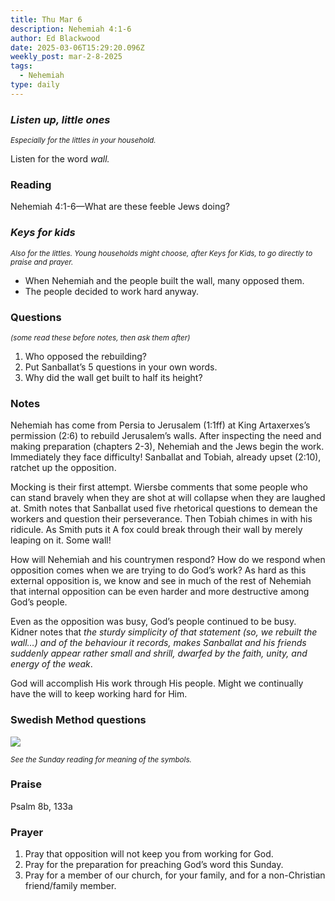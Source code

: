 ```yaml
---
title: Thu Mar 6
description: Nehemiah 4:1-6
author: Ed Blackwood
date: 2025-03-06T15:29:20.096Z
weekly_post: mar-2-8-2025
tags:
  - Nehemiah
type: daily
---
```

### *Listen up, little ones*

<div><small><i>Especially for the littles in your household.</i></small></div>

Listen for the word *wall.*

### Reading

Nehemiah 4:1-6—What are these feeble Jews doing?

### *Keys for kids*

<div><small><i>Also for the littles. Young households might choose, after Keys for Kids, to go directly to praise and prayer.</i></small></div>

* When Nehemiah and the people built the wall, many opposed them.
* The people decided to work hard anyway.

### Questions

<div><small><i>(some read these before notes, then ask them after)</i></small></div>

1. Who opposed the rebuilding?
2. Put Sanballat’s 5 questions in your own words.
3. Why did the wall get built to half its height?

### Notes

Nehemiah has come from Persia to Jerusalem (1:1ff) at King Artaxerxes’s permission (2:6) to rebuild Jerusalem’s walls. After inspecting the need and making preparation (chapters 2-3), Nehemiah and the Jews begin the work. Immediately they face difficulty! Sanballat and Tobiah, already upset (2:10), ratchet up the opposition.

Mocking is their first attempt. Wiersbe comments that some people who can stand bravely when they are shot at will collapse when they are laughed at. Smith notes that Sanballat used five rhetorical questions to demean the workers and question their perseverance. Then Tobiah chimes in with his ridicule. As Smith puts it A fox could break through their wall by merely leaping on it. Some wall!

How will Nehemiah and his countrymen respond? How do we respond when opposition comes when we are trying to do God’s work? As hard as this external opposition is, we know and see in much of the rest of Nehemiah that internal opposition can be even harder and more destructive among God’s people.

Even as the opposition was busy, God’s people continued to be busy. Kidner notes that *the sturdy simplicity of that statement (so, we rebuilt the wall…) and of the behaviour it records, makes Sanballat and his friends suddenly appear rather small and shrill, dwarfed by the faith, unity, and energy of the weak*.

God will accomplish His work through His people. Might we continually have the will to keep working hard for Him.

### Swedish Method questions

![](/static/img/family_worship_study_ed-swedish_questions.png)

<div><small><i>See the Sunday reading for meaning of the symbols.</i></small></div>

### Praise

P﻿salm 8b, 133a

### Prayer

1. Pray that opposition will not keep you from working for God.
2. Pray for the preparation for preaching God’s word this Sunday.
3. Pray for a member of our church, for your family, and for a non-Christian friend/family member.